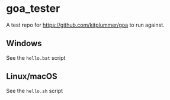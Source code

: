 # goa_tester

A test repo for https://github.com/kitplummer/goa to run against.

## Windows

See the `hello.bat` script

## Linux/macOS

See the `hello.sh` script
